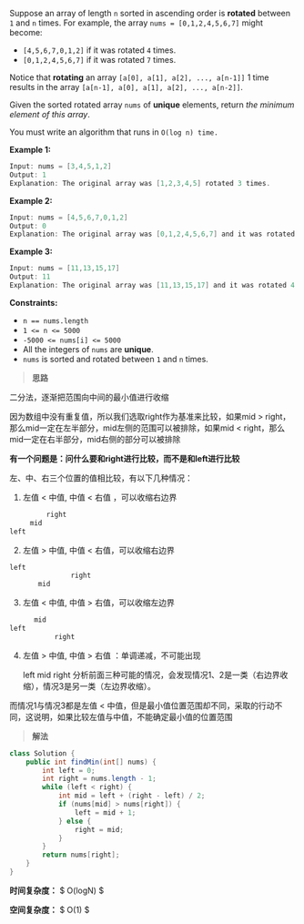 Suppose an array of length `n` sorted in ascending order is **rotated** between `1` and `n` times. For example, the array `nums = [0,1,2,4,5,6,7]` might become:

- `[4,5,6,7,0,1,2]` if it was rotated `4` times.
- `[0,1,2,4,5,6,7]` if it was rotated `7` times.

Notice that **rotating** an array `[a[0], a[1], a[2], ..., a[n-1]]` 1 time results in the array `[a[n-1], a[0], a[1], a[2], ..., a[n-2]]`.

Given the sorted rotated array `nums` of **unique** elements, return *the minimum element of this array*.

You must write an algorithm that runs in `O(log n) time.`

 

**Example 1:**

```java
Input: nums = [3,4,5,1,2]
Output: 1
Explanation: The original array was [1,2,3,4,5] rotated 3 times.
```

**Example 2:**

```java
Input: nums = [4,5,6,7,0,1,2]
Output: 0
Explanation: The original array was [0,1,2,4,5,6,7] and it was rotated 4 times.
```

**Example 3:**

```java
Input: nums = [11,13,15,17]
Output: 11
Explanation: The original array was [11,13,15,17] and it was rotated 4 times. 
```

 

**Constraints:**

- `n == nums.length`
- `1 <= n <= 5000`
- `-5000 <= nums[i] <= 5000`
- All the integers of `nums` are **unique**.
- `nums` is sorted and rotated between `1` and `n` times.



> **思路**

二分法，逐渐把范围向中间的最小值进行收缩

因为数组中没有重复值，所以我们选取right作为基准来比较，如果mid > right，那么mid一定在左半部分，mid左侧的范围可以被排除，如果mid < right，那么mid一定在右半部分，mid右侧的部分可以被排除

**有一个问题是：问什么要和right进行比较，而不是和left进行比较**

左、中、右三个位置的值相比较，有以下几种情况：

1. 左值 < 中值, 中值 < 右值 ，可以收缩右边界

```java
		 right
     mid
left
```

2. 左值 > 中值, 中值 < 右值，可以收缩右边界

```java
left		 
               right
       mid
```

3. 左值 < 中值, 中值 > 右值，可以收缩左边界

```java
	  mid
left      
           right
```

4. 左值 > 中值, 中值 > 右值 ：单调递减，不可能出现

	left
		 mid
		 	 right
分析前面三种可能的情况，会发现情况1、2是一类（右边界收缩），情况3是另一类（左边界收缩）。

而情况1与情况3都是左值 < 中值，但是最小值位置范围却不同，采取的行动不同，这说明，如果比较左值与中值，不能确定最小值的位置范围



> **解法**

```java
class Solution {
    public int findMin(int[] nums) {
        int left = 0;
        int right = nums.length - 1;
        while (left < right) {
            int mid = left + (right - left) / 2;
            if (nums[mid] > nums[right]) {
                left = mid + 1;
            } else {
                right = mid;
            }
        }
        return nums[right];
    }
}
```

**时间复杂度：** $ O(logN) $

**空间复杂度：** $ O(1) $
